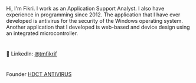 Hi, I'm Fikri.
I work as an Application Support Analyst. I also have experience in programming since 2012. The application that I have ever developed is antivirus for the security of the Windows operating system. Another application that I developed is web-based and device design using an integrated microcontroller.
#
📌 LinkedIn: [@tmfikrif](https://www.linkedin.com/in/tmfikri)
#
Founder [HDCT ANTIVIRUS](https://www.softpedia.com/get/Antivirus/HDCT-ANTIVIRUS.shtml)
